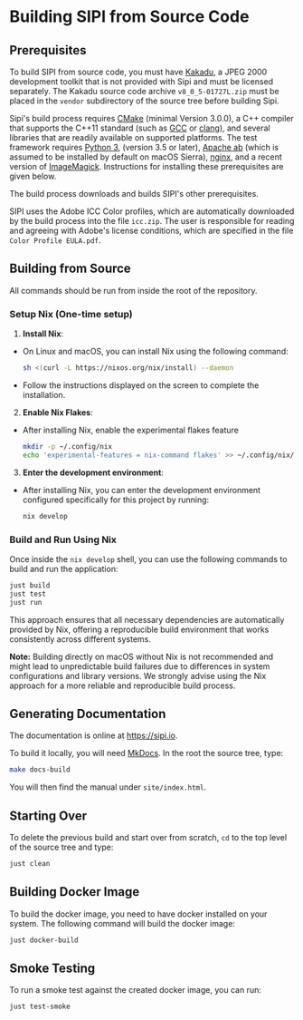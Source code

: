 # Building SIPI from Source Code


## Prerequisites


To build SIPI from source code, you must have
[Kakadu](http://kakadusoftware.com/), a JPEG 2000 development toolkit
that is not provided with Sipi and must be licensed separately. The
Kakadu source code archive `v8_0_5-01727L.zip` must be placed in the
`vendor` subdirectory of the source tree before building Sipi.

Sipi's build process requires [CMake](https://cmake.org/) (minimal
Version 3.0.0), a C++ compiler that supports the C++11 standard (such as
[GCC](https://gcc.gnu.org) or [clang](https://clang.llvm.org/)), and
several libraries that are readily available on supported platforms. The
test framework requires [Python 3](https://www.python.org/), (version
3.5 or later), [Apache ab](https://httpd.apache.org/docs/2.4/programs/ab.html) (which is
assumed to be installed by default on macOS Sierra),
[nginx](https://nginx.org/en/), and a recent version of
[ImageMagick](http://www.imagemagick.org/). Instructions for installing
these prerequisites are given below.

The build process downloads and builds SIPI's other prerequisites.

SIPI uses the Adobe ICC Color profiles, which are automatically
downloaded by the build process into the file `icc.zip`. The user is
responsible for reading and agreeing with Adobe's license conditions,
which are specified in the file `Color Profile EULA.pdf`.

## Building from Source

All commands should be run from inside the root of the repository.

### Setup Nix (One-time setup)

1. **Install Nix**:
- On Linux and macOS, you can install Nix using the following command:
  ```bash
  sh <(curl -L https://nixos.org/nix/install) --daemon
  ```
- Follow the instructions displayed on the screen to complete the installation.

2. **Enable Nix Flakes**:
- After installing Nix, enable the experimental flakes feature
  ```bash
  mkdir -p ~/.config/nix
  echo 'experimental-features = nix-command flakes' >> ~/.config/nix/nix.conf
  ```

3. **Enter the development environment**:
- After installing Nix, you can enter the development environment configured specifically for this project by running:
  ```bash
  nix develop
  ```

### Build and Run Using Nix

Once inside the `nix develop` shell, you can use the following commands to build and run the application:

```bash
just build
just test
just run
```

This approach ensures that all necessary dependencies are automatically provided by Nix, offering a reproducible build
environment that works consistently across different systems.

**Note:** Building directly on macOS without Nix is not recommended and might lead to unpredictable build failures due
to differences in system configurations and library versions. We strongly advise using the Nix approach for a more
reliable and reproducible build process.

## Generating Documentation

The documentation is online at https://sipi.io.

To build it locally, you will need [MkDocs](https://www.mkdocs.org/).
In the root the source tree, type:

```bash
make docs-build
```

You will then find the manual under `site/index.html`.

## Starting Over

To delete the previous build and start over from scratch, `cd` to the
top level of the source tree and type:

```bash
just clean
```

## Building Docker Image

To build the docker image, you need to have docker installed on your
system. The following command will build the docker image:

```bash
just docker-build
```

## Smoke Testing

To run a smoke test against the created docker image, you can run:
    
```bash
just test-smoke
```
